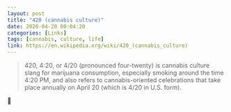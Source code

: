 ```yaml
---
layout: post
title: "420 (cannabis culture)"
date: 2020-04-20 00:04:20
categories: [Links]
tags: [cannabis, culture, life]
link: https://en.wikipedia.org/wiki/420_(cannabis_culture)
---
```


>420, 4:20, or 4/20 (pronounced four-twenty) is cannabis culture slang for marijuana consumption, especially smoking around the time 4:20 PM, and also refers to cannabis-oriented celebrations that take place annually on April 20 (which is 4/20 in U.S. form).

🍃
